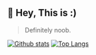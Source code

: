 ## 👋 Hey, This is :)
> Definitely noob.

[![Github stats](https://github-readme-stats.vercel.app/api?username=Worcyka&show_icons=true&include_all_commits=true)](https://github.com/Worcyka/github-readme-stats)
[![Top Langs](https://github-readme-stats.vercel.app/api/top-langs/?username=Worcyka&layout=compact)](https://github.com/Worcyka/github-readme-stats)


<!---
Worcyka/Worcyka is a ✨ special ✨ repository because its `README.md` (this file) appears on your GitHub profile.
You can click the Preview link to take a look at your changes.
--->
